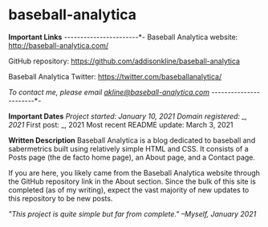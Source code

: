 # baseball-analytica

**Important Links**
-*-*-*-*-*-*-*-*-*-*-*-*-*-*-*-*-*-*-*-*-*-*-*-
Baseball Analytica website:
http://baseball-analytica.com/

GitHub repository:
https://github.com/addisonkline/baseball-analytica

Baseball Analytica Twitter:
https://twitter.com/baseballanalytica/

*To contact me, please email akline@baseball-analytica.com*
-*-*-*-*-*-*-*-*-*-*-*-*-*-*-*-*-*-*-*-*-*-*-*-

**Important Dates**
*Project started: January 10, 2021*
*Domain registered: _, 2021*
First post: _, 2021
Most recent README update: March 3, 2021

**Written Description**
Baseball Analytica is a blog dedicated to baseball and sabermetrics built using relatively simple HTML and CSS. It consists of a Posts page (the de facto home page), an About page, and a Contact page.

If you are here, you likely came from the Baseball Analytica website through the GitHub repository link in the About section. Since the bulk of this site is completed (as of my writing), expect the vast majority of new updates to this repository to be new posts. 

*"This project is quite simple but far from complete." –Myself, January 2021*
